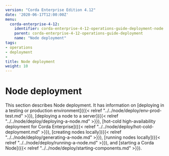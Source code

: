 ```yaml
---
version: "Corda Enterprise Edition 4.12"
date: '2020-06-17T12:00:00Z'
menu:
  corda-enterprise-4-12:
    identifier: corda-enterprise-4-12-operations-guide-deployment-node
    parent: corda-enterprise-4-12-operations-guide-deployment
    name: "Node deployment"
tags:
- operations
- deployment
-
title: Node deployment
weight: 10
---
```


# Node deployment

This section describes Node deployment. It has information on [deploying in a testing or production environment]({{< relref "../../node/deploy/env-prod-test.md" >}}), [deploying a node to a server]({{< relref "../../node/deploy/deploying-a-node.md" >}}), [hot-cold high-availability deployment for Corda Enterprise]({{< relref "../../node/deploy/hot-cold-deployment.md" >}}), [creating nodes locally]({{< relref "../../node/deploy/generating-a-node.md" >}}), [running nodes locally]({{< relref "../../node/deploy/running-a-node.md" >}}), and [starting a Corda Node]({{< relref "../../node/deploy/starting-components.md" >}}).
